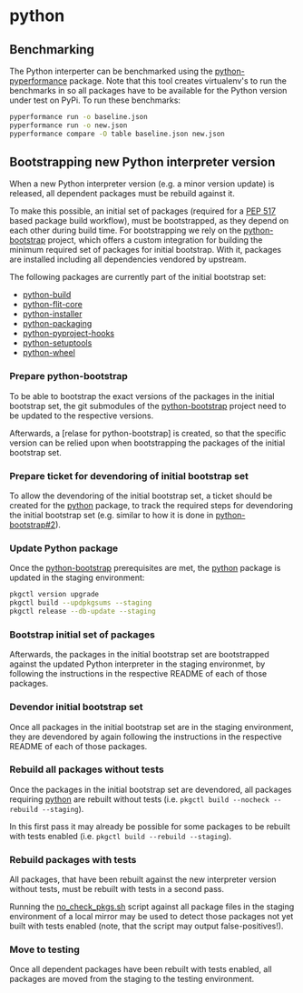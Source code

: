 # python

## Benchmarking

The Python interperter can be benchmarked using the [python-pyperformance] package. Note that this tool creates virtualenv's to run the benchmarks in so all packages
have to be available for the Python version under test on PyPi. To run these benchmarks:

```bash
pyperformance run -o baseline.json
pyperformance run -o new.json
pyperformance compare -O table baseline.json new.json
```

## Bootstrapping new Python interpreter version

When a new Python interpreter version (e.g. a minor version update) is released, all dependent packages must be rebuild against it.

To make this possible, an initial set of packages (required for a [PEP 517] based package build workflow), must be bootstrapped, as they depend on each other during build time.
For bootstrapping we rely on the [python-bootstrap] project, which offers a custom integration for building the minimum required set of packages for initial bootstrap.
With it, packages are installed including all dependencies vendored by upstream.

The following packages are currently part of the initial bootstrap set:

- [python-build]
- [python-flit-core]
- [python-installer]
- [python-packaging]
- [python-pyproject-hooks]
- [python-setuptools]
- [python-wheel]

### Prepare python-bootstrap

To be able to bootstrap the exact versions of the packages in the initial bootstrap set, the git submodules of the [python-bootstrap] project need to be updated to the respective versions.

Afterwards, a [relase for python-bootstrap] is created, so that the specific version can be relied upon when bootstrapping the packages of the initial bootstrap set.

### Prepare ticket for devendoring of initial bootstrap set

To allow the devendoring of the initial bootstrap set, a ticket should be created for the [python] package, to track the required steps for devendoring the initial bootstrap set (e.g. similar to how it is done in [python-bootstrap#2]).

### Update Python package

Once the [python-bootstrap] prerequisites are met, the [python] package is updated in the staging environment:

```bash
pkgctl version upgrade
pkgctl build --updpkgsums --staging
pkgctl release --db-update --staging
```

### Bootstrap initial set of packages

Afterwards, the packages in the initial bootstrap set are bootstrapped against the updated Python interpreter in the staging environmet, by following the instructions in the respective README of each of those packages.

### Devendor initial bootstrap set

Once all packages in the initial bootstrap set are in the staging environment, they are devendored by again following the instructions in the respective README of each of those packages.

### Rebuild all packages without tests

Once the packages in the initial bootstrap set are devendored, all packages requiring [python] are rebuilt without tests (i.e. `pkgctl build --nocheck --rebuild --staging`).

In this first pass it may already be possible for some packages to be rebuilt with tests enabled (i.e. `pkgctl build --rebuild --staging`).

### Rebuild packages with tests

All packages, that have been rebuilt against the new interpreter version without tests, must be rebuilt with tests in a second pass.

Running the [no_check_pkgs.sh] script against all package files in the staging environment of a local mirror may be used to detect those packages not yet built with tests enabled (note, that the script may output false-positives!).

### Move to testing

Once all dependent packages have been rebuilt with tests enabled, all packages are moved from the staging to the testing environment.

[PEP 517]: https://peps.python.org/pep-0517/
[python-bootstrap]: https://gitlab.archlinux.org/archlinux/python-bootstrap/
[release for python-bootstrap]: https://gitlab.archlinux.org/archlinux/python-bootstrap/#releases
[python-build]: https://gitlab.archlinux.org/archlinux/packaging/packages/python-build/
[python-flit-core]: https://gitlab.archlinux.org/archlinux/packaging/packages/python-flit-core/
[python-installer]: https://gitlab.archlinux.org/archlinux/packaging/packages/python-installer/
[python-packaging]: https://gitlab.archlinux.org/archlinux/packaging/packages/python-packaging/
[python-pyperformance]: https://gitlab.archlinux.org/archlinux/packaging/packages/python-pyperformance/
[python-pyproject-hooks]: https://gitlab.archlinux.org/archlinux/packaging/packages/python-pyproject-hooks/
[python-setuptools]: https://gitlab.archlinux.org/archlinux/packaging/packages/python-setuptools/
[python-wheel]: https://gitlab.archlinux.org/archlinux/packaging/packages/python-wheel/
[python]: https://gitlab.archlinux.org/archlinux/packaging/packages/python/
[python-bootstrap#2]: https://gitlab.archlinux.org/archlinux/python-bootstrap/-/issues/2
[no_check_pkgs.sh]: https://gitlab.archlinux.org/archlinux/python-bootstrap/-/blob/b45ea748b507323500f8fda5a7eb0d40a53c46a1/scripts/no_check_pkgs.sh
